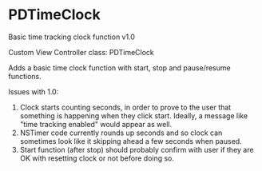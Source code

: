 PDTimeClock
===========

Basic time tracking clock function 
v1.0


Custom View Controller class: PDTimeClock

Adds a basic time clock function with start, stop and pause/resume functions.

Issues with 1.0:

1. Clock starts counting seconds, in order to prove to the user that something is happening when they click start. Ideally, a message like "time tracking enabled" would appear as well.
2. NSTimer code currently rounds up seconds and so clock can sometimes look like it skipping ahead a few seconds when paused.
3. Start function (after stop) should probably confirm with user if they are OK with resetting clock or not before doing so.

